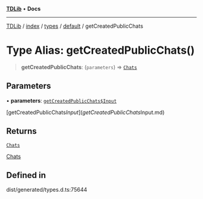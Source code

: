 [**TDLib**](../../../../../../README.md) • **Docs**

***

[TDLib](../../../../../../modules.md) / [index](../../../../../README.md) / [types](../../../README.md) / [default](../README.md) / getCreatedPublicChats

# Type Alias: getCreatedPublicChats()

> **getCreatedPublicChats**: (`parameters`) => [`Chats`](Chats.md)

## Parameters

• **parameters**: [`getCreatedPublicChats$Input`](getCreatedPublicChats$Input.md)

[getCreatedPublicChats$Input](getCreatedPublicChats$Input.md)

## Returns

[`Chats`](Chats.md)

[Chats](Chats.md)

## Defined in

dist/generated/types.d.ts:75644
